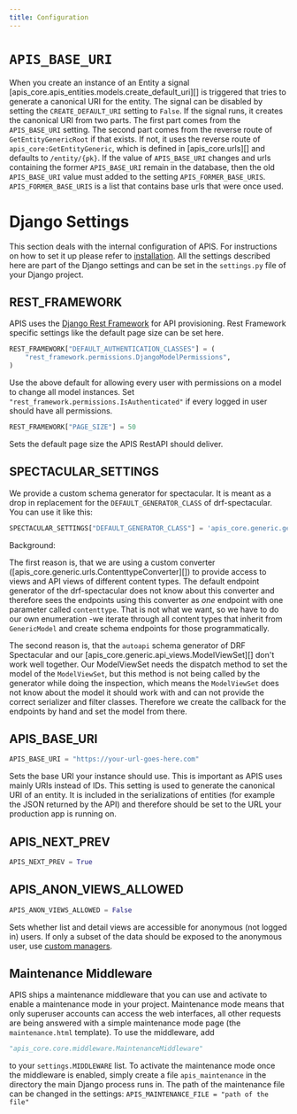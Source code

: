 ```yaml
---
title: Configuration
---
```


# `APIS_BASE_URI`

When you create an instance of an Entity a signal
[apis_core.apis_entities.models.create_default_uri][] is triggered that tries to generate a canonical URI for
the entity. The signal can be disabled by setting the
`CREATE_DEFAULT_URI` setting to `False`. If the signal runs, it creates
the canonical URI from two parts. The first part comes from the
`APIS_BASE_URI` setting. The second part comes from the reverse route of
`GetEntityGenericRoot` if that exists. If not, it uses the reverse
route of `apis_core:GetEntityGeneric`, which is defined in
[apis_core.urls][] and defaults to
`/entity/{pk}`. If the value of `APIS_BASE_URI` changes and urls
containing the former `APIS_BASE_URI` remain in the database, then the
old `APIS_BASE_URI` value must added to the setting
`APIS_FORMER_BASE_URIS`. `APIS_FORMER_BASE_URIS` is a list that contains
base urls that were once used.

# Django Settings

This section deals with the internal configuration of APIS. For
instructions on how to set it up please refer to
[installation](installation.md). All the settings described
here are part of the Django settings and can be set in the `settings.py`
file of your Django project.

## REST_FRAMEWORK

APIS uses the [Django
Rest Framework](https://www.django-rest-framework.org/) for API
provisioning. Rest Framework specific settings like the default page size
can be set here.

``` python
REST_FRAMEWORK["DEFAULT_AUTHENTICATION_CLASSES"] = (
    "rest_framework.permissions.DjangoModelPermissions",
)
```

Use the above default for allowing every user with permissions on a
model to change all model instances. Set
`"rest_framework.permissions.IsAuthenticated"` if every logged in user
should have all permissions.

``` python
REST_FRAMEWORK["PAGE_SIZE"] = 50
```

Sets the default page size the APIS RestAPI should deliver.

## SPECTACULAR_SETTINGS

We provide a custom schema generator for spectacular. It is meant as a
drop in replacement for the `DEFAULT_GENERATOR_CLASS` of
drf-spectacular. You can use it like this:

``` python
SPECTACULAR_SETTINGS["DEFAULT_GENERATOR_CLASS"] = 'apis_core.generic.generators.CustomSchemaGenerator'
```

Background:

The first reason is, that we are using a custom converter
([apis_core.generic.urls.ContenttypeConverter][]) to provide access to views and API views of different
content types. The default endpoint generator of the drf-spectacular does
not know about this converter and therefore sees the endpoints using
this converter as *one* endpoint with one parameter called
`contenttype`. That is not what we want, so we have to do our own
enumeration -we iterate through all content types that inherit from
`GenericModel` and create schema endpoints for those programmatically.

The second reason is, that the `autoapi` schema generator of DRF
Spectacular and our
[apis_core.generic.api_views.ModelViewSet][] don't work well together. Our ModelViewSet needs the
dispatch method to set the model of the `ModelViewSet`, but this method
is not being called by the generator while doing the inspection, which
means the `ModelViewSet` does not know about the model it should work
with and can not provide the correct serializer and filter classes.
Therefore we create the callback for the endpoints by hand and set the
model from there.

## APIS_BASE_URI

``` python
APIS_BASE_URI = "https://your-url-goes-here.com"
```

Sets the base URI your instance should use. This is important as APIS
uses mainly URIs instead of IDs. This setting is used to generate the
canonical URI of an entity. It is included in the serializations of
entities (for example the JSON returned by the API) and therefore should be set
to the URL your production app is running on.

## APIS_NEXT_PREV

``` python
APIS_NEXT_PREV = True
```

## APIS_ANON_VIEWS_ALLOWED

``` python
APIS_ANON_VIEWS_ALLOWED = False
```

Sets whether list and detail views are accessible for anonymous (not
logged in) users. If only a subset of the data should be exposed to the
anonymous user, use [custom
managers](https://docs.djangoproject.com/en/stable/topics/db/managers/#custom-managers).

## Maintenance Middleware

APIS ships a maintenance middleware that you can use and activate to
enable a maintenance mode in your project. Maintenance mode means that
only superuser accounts can access the web interfaces, all other requests
are being answered with a simple maintenance mode page (the
`maintenance.html` template). To use the middleware, add

``` python
"apis_core.core.middleware.MaintenanceMiddleware"
```

to your `settings.MIDDLEWARE` list. To activate the maintenance mode
once the middleware is enabled, simply create a file `apis_maintenance`
in the directory the main Django process runs in. The path of the
maintenance file can be changed in the settings:
`APIS_MAINTENANCE_FILE = "path of the file"`
